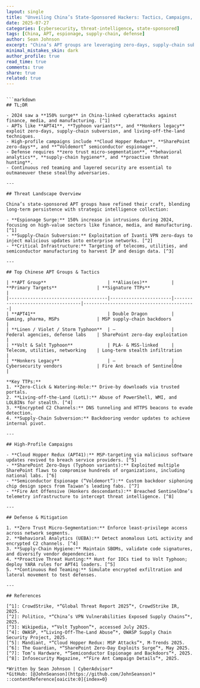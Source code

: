 ```yaml
---
layout: single
title: "Unveiling China’s State-Sponsored Hackers: Tactics, Campaigns, and Defense (2025)"
date: 2025-07-27
categories: [cybersecurity, threat-intelligence, state-sponsored]
tags: [China, APT, espionage, supply-chain, defense]
author: Sean Johnson
excerpt: "China’s APT groups are leveraging zero-days, supply-chain subversion, and living-off-the-land tactics to pursue strategic intelligence. Here’s how to spot and stop them."
minimal_mistakes_skin: dark
author_profile: true
read_time: true
comments: true
share: true
related: true
---
```

```

```markdown
## TL;DR

- 2024 saw a **150% surge** in China-linked cyberattacks against finance, media, and manufacturing. [^1]
- APTs like **APT41**, **Typhoon variants**, and **Honkers legacy** exploit zero-days, supply-chain subversion, and living-off-the-land techniques.
- High-profile campaigns include **Cloud Hopper Redux**, **SharePoint zero-days**, and **“Voldemort” semiconductor espionage**.
- Defense requires **zero trust micro-segmentation**, **behavioral analytics**, **supply-chain hygiene**, and **proactive threat hunting**.
- Continuous red teaming and layered security are essential to outmaneuver these stealthy adversaries.

---

## Threat Landscape Overview

China’s state-sponsored APT groups have refined their craft, blending long-term persistence with strategic intelligence collection:

- **Espionage Surge:** 150% increase in intrusions during 2024, focusing on high-value sectors like finance, media, and manufacturing. [^1]
- **Supply-Chain Subversion:** Exploitation of Ivanti VPN zero-days to inject malicious updates into enterprise networks. [^2]
- **Critical Infrastructure:** Targeting of telecoms, utilities, and semiconductor manufacturing to harvest IP and design data. [^3]

---

## Top Chinese APT Groups & Tactics

| **APT Group**                       | **Alias(es)**         | **Primary Targets**               | **Signature TTPs**                       |
|-------------------------------------|-----------------------|-----------------------------------|------------------------------------------|
| **APT41**                           | Double Dragon         | Gaming, pharma, MSPs              | MSP supply-chain backdoors               |
| **Linen / Violet / Storm Typhoon**  | —                     | Federal agencies, defense labs    | SharePoint zero-day exploitation         |
| **Volt & Salt Typhoon**             | PLA- & MSS-linked     | Telecom, utilities, networking    | Long-term stealth infiltration           |
| **Honkers Legacy**                  | —                     | Cybersecurity vendors             | Fire Ant breach of SentinelOne           |

**Key TTPs:**
1. **Zero-Click & Watering-Hole:** Drive-by downloads via trusted portals.
2. **Living-off-the-Land (LotL):** Abuse of PowerShell, WMI, and LOLBINs for stealth. [^4]
3. **Encrypted C2 Channels:** DNS tunneling and HTTPS beacons to evade detection.
4. **Supply-Chain Subversion:** Backdooring vendor updates to achieve internal pivot.

---

## High-Profile Campaigns

- **Cloud Hopper Redux (APT41):** MSP-targeting via malicious software updates revived to breach service providers. [^5]
- **SharePoint Zero-Days (Typhoon variants):** Exploited multiple SharePoint flaws to compromise hundreds of organizations, including national labs. [^6]
- **Semiconductor Espionage (“Voldemort”):** Custom backdoor siphoning chip design specs from Taiwan’s leading fabs. [^7]
- **Fire Ant Offensive (Honkers descendants):** Breached SentinelOne’s telemetry infrastructure to intercept threat intelligence. [^8]

---

## Defense & Mitigation

1. **Zero Trust Micro-Segmentation:** Enforce least-privilege access across network segments.  
2. **Behavioral Analytics (UEBA):** Detect anomalous LotL activity and encrypted C2 channels. [^4]  
3. **Supply-Chain Hygiene:** Maintain SBOMs, validate code signatures, and diversify vendor dependencies.  
4. **Proactive Threat Hunting:** Hunt for IOCs tied to Volt Typhoon; deploy YARA rules for APT41 loaders. [^5]  
5. **Continuous Red Teaming:** Simulate encrypted exfiltration and lateral movement to test defenses.

---

## References

[^1]: CrowdStrike, *“Global Threat Report 2025”*, CrowdStrike IR, 2025.  
[^2]: Politico, *“China’s VPN Vulnerabilities Exposed Supply Chains”*, 2025.  
[^3]: Wikipedia, *“Volt Typhoon”*, accessed July 2025.  
[^4]: OWASP, *“Living‑Off‑The‑Land Abuse”*, OWASP Supply Chain Security Project, 2025.  
[^5]: Mandiant, *“Cloud Hopper Redux: MSP Attacks”*, M‑Trends 2025.  
[^6]: The Guardian, *“SharePoint Zero‑Day Exploits Surge”*, May 2025.  
[^7]: Tom’s Hardware, *“Semiconductor Espionage and Backdoors”*, 2025.  
[^8]: Infosecurity Magazine, *“Fire Ant Campaign Details”*, 2025.

*Written by Sean Johnson | CyberAdvisor*  
*GitHub: [@JohnSeanson](https://github.com/JohnSeanson)*  
::contentReference[oaicite:0]{index=0}
```

